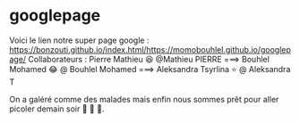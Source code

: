 # googlepage
Voici le lien notre super page google : https://bonzouti.github.io/index.html/https://momobouhlel.github.io/googlepage/
Collaborateurs : Pierre Mathieu 😆 @Mathieu PIERRE ===> Bouhlel Mohamed 😂 @ Bouhlel Mohamed ===> Aleksandra Tsyrlina ⭐️ @ Aleksandra T

On a galéré comme des malades mais enfin nous sommes prêt pour aller picoler demain soir 🍺 🍺 🍺.
